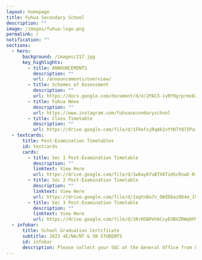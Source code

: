 ```yaml
---
layout: homepage
title: Fuhua Secondary School
description: ""
image: /images/fuhua-logo.png
permalink: /
notification: ""
sections:
  - hero:
      background: /images/217.jpg
      key_highlights:
        - title: ANNOUNCEMENTS
          description: ""
          url: /announcements/overview/
        - title: Schemes of Assessment
          description: ""
          url: https://docs.google.com/document/d/e/2PACX-1vRY9grprmv6zyYqW0hD89717TvOn5FemE6IOehli7p5PXoL6l_DSiRBj1OsOOFNQIrJdsUq-UMTTFLJ/pub
        - title: Fuhua News
          description: ""
          url: https://www.instagram.com/fuhuasecondaryschool
        - title: Class Timetable
          description: ""
          url: https://drive.google.com/file/d/1FOofxjRqAk2vYYB7YQ7IPa3qMhTg0Dtd/view?usp=sharing
  - textcards:
      title: Post-Examination Timetables
      id: textcards
      cards:
        - title: Sec 1 Post-Examination Timetable
          description: ""
          linktext: View Here
          url: https://drive.google.com/file/d/1w8ay6fuBTX8Tim5cRswE-0ih7lkAixgp/view?usp=sharing
        - title: Sec 2 Post-Examination Timetable
          description: ""
          linktext: View Here
          url: https://drive.google.com/file/d/1eqtnBa7v_OWID6az8D4m_1VC2yVl-izv/view?usp=sharing
        - title: Sec 3 Post-Examination Timetable
          description: ""
          linktext: View Here
          url: https://drive.google.com/file/d/1RrH5BPeh6CvyEVBXZRWq9FMmdeep7ocf/view?usp=sharing
  - infobar:
      title: School Graduation Certificate
      subtitle: 2023 4E/NA/NT & 5N STUDENTS
      id: infobar
      description: Please collect your SGC at the General Office from 8 May onwards.
---
```


